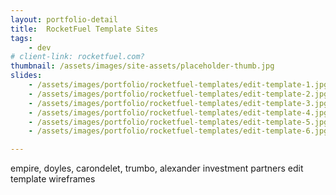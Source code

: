 ```yaml
---
layout: portfolio-detail
title:  RocketFuel Template Sites
tags:
    - dev
# client-link: rocketfuel.com?
thumbnail: /assets/images/site-assets/placeholder-thumb.jpg
slides:
    - /assets/images/portfolio/rocketfuel-templates/edit-template-1.jpg
    - /assets/images/portfolio/rocketfuel-templates/edit-template-2.jpg
    - /assets/images/portfolio/rocketfuel-templates/edit-template-3.jpg
    - /assets/images/portfolio/rocketfuel-templates/edit-template-4.jpg
    - /assets/images/portfolio/rocketfuel-templates/edit-template-5.jpg
    - /assets/images/portfolio/rocketfuel-templates/edit-template-6.jpg

---
```


empire, doyles, carondelet, trumbo, alexander investment partners
edit template wireframes
